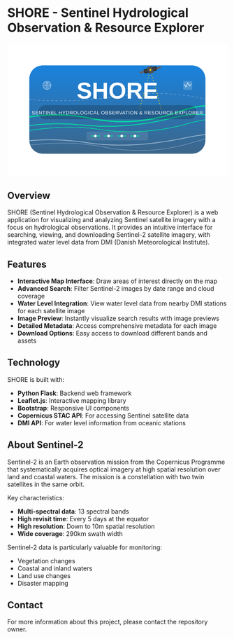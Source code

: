 # SHORE - Sentinel Hydrological Observation & Resource Explorer

<p align="center">
  <img src="app/static/logo.svg" alt="SHORE Logo" width="650">
</p>

## Overview

SHORE (Sentinel Hydrological Observation & Resource Explorer) is a web application for visualizing and analyzing Sentinel satellite imagery with a focus on hydrological observations. It provides an intuitive interface for searching, viewing, and downloading Sentinel-2 satellite imagery, with integrated water level data from DMI (Danish Meteorological Institute).

## Features

- **Interactive Map Interface**: Draw areas of interest directly on the map
- **Advanced Search**: Filter Sentinel-2 images by date range and cloud coverage
- **Water Level Integration**: View water level data from nearby DMI stations for each satellite image
- **Image Preview**: Instantly visualize search results with image previews
- **Detailed Metadata**: Access comprehensive metadata for each image
- **Download Options**: Easy access to download different bands and assets

## Technology

SHORE is built with:

- **Python Flask**: Backend web framework
- **Leaflet.js**: Interactive mapping library
- **Bootstrap**: Responsive UI components
- **Copernicus STAC API**: For accessing Sentinel satellite data
- **DMI API**: For water level information from oceanic stations

## About Sentinel-2

Sentinel-2 is an Earth observation mission from the Copernicus Programme that systematically acquires optical imagery at high spatial resolution over land and coastal waters. The mission is a constellation with two twin satellites in the same orbit.

Key characteristics:
- **Multi-spectral data**: 13 spectral bands
- **High revisit time**: Every 5 days at the equator
- **High resolution**: Down to 10m spatial resolution
- **Wide coverage**: 290km swath width

Sentinel-2 data is particularly valuable for monitoring:
- Vegetation changes
- Coastal and inland waters
- Land use changes
- Disaster mapping

## Contact

For more information about this project, please contact the repository owner.